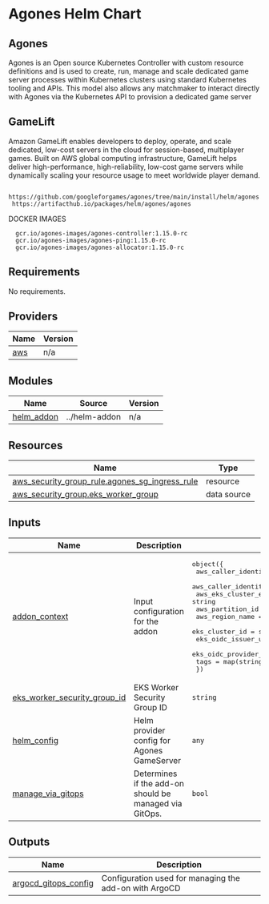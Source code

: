 # Agones Helm Chart

## Agones
Agones is an Open source Kubernetes Controller with custom resource definitions and is used to create, run, manage and scale dedicated game server processes within Kubernetes clusters using standard Kubernetes tooling and APIs. This model also allows any matchmaker to interact directly with Agones via the Kubernetes API to provision a dedicated game server

## GameLift
Amazon GameLift enables developers to deploy, operate, and scale dedicated, low-cost servers in the cloud for session-based, multiplayer games. Built on AWS global computing infrastructure, GameLift helps deliver high-performance, high-reliability, low-cost game servers while dynamically scaling your resource usage to meet worldwide player demand.

     https://github.com/googleforgames/agones/tree/main/install/helm/agones
     https://artifacthub.io/packages/helm/agones/agones

DOCKER IMAGES

      gcr.io/agones-images/agones-controller:1.15.0-rc
      gcr.io/agones-images/agones-ping:1.15.0-rc
      gcr.io/agones-images/agones-allocator:1.15.0-rc



<!--- BEGIN_TF_DOCS --->
## Requirements

No requirements.

## Providers

| Name | Version |
|------|---------|
| <a name="provider_aws"></a> [aws](#provider\_aws) | n/a |

## Modules

| Name | Source | Version |
|------|--------|---------|
| <a name="module_helm_addon"></a> [helm\_addon](#module\_helm\_addon) | ../helm-addon | n/a |

## Resources

| Name | Type |
|------|------|
| [aws_security_group_rule.agones_sg_ingress_rule](https://registry.terraform.io/providers/hashicorp/aws/latest/docs/resources/security_group_rule) | resource |
| [aws_security_group.eks_worker_group](https://registry.terraform.io/providers/hashicorp/aws/latest/docs/data-sources/security_group) | data source |

## Inputs

| Name | Description | Type | Default | Required |
|------|-------------|------|---------|:--------:|
| <a name="input_addon_context"></a> [addon\_context](#input\_addon\_context) | Input configuration for the addon | <pre>object({<br>    aws_caller_identity_account_id = string<br>    aws_caller_identity_arn        = string<br>    aws_eks_cluster_endpoint       = string<br>    aws_partition_id               = string<br>    aws_region_name                = string<br>    eks_cluster_id                 = string<br>    eks_oidc_issuer_url            = string<br>    eks_oidc_provider_arn          = string<br>    tags                           = map(string)<br>  })</pre> | n/a | yes |
| <a name="input_eks_worker_security_group_id"></a> [eks\_worker\_security\_group\_id](#input\_eks\_worker\_security\_group\_id) | EKS Worker Security Group ID | `string` | n/a | yes |
| <a name="input_helm_config"></a> [helm\_config](#input\_helm\_config) | Helm provider config for Agones GameServer | `any` | `{}` | no |
| <a name="input_manage_via_gitops"></a> [manage\_via\_gitops](#input\_manage\_via\_gitops) | Determines if the add-on should be managed via GitOps. | `bool` | `false` | no |

## Outputs

| Name | Description |
|------|-------------|
| <a name="output_argocd_gitops_config"></a> [argocd\_gitops\_config](#output\_argocd\_gitops\_config) | Configuration used for managing the add-on with ArgoCD |

<!--- END_TF_DOCS --->
